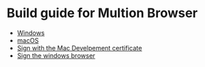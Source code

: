 # Build guide for Multion Browser

- [Windows](./windows.md)
- [macOS](./macos.md)
- [Sign with the Mac Develpement certificate](./sign-chromium-macos.md)
- [Sign the windows browser](./sign-chromium-windows.md)